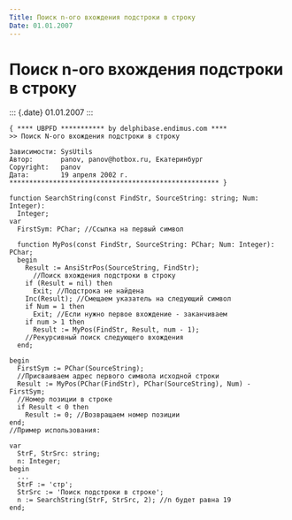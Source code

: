 ```yaml
---
Title: Поиск n-ого вхождения подстроки в строку
Date: 01.01.2007
---
```



Поиск n-ого вхождения подстроки в строку
========================================

::: {.date}
01.01.2007
:::

    { **** UBPFD *********** by delphibase.endimus.com ****
    >> Поиск N-ого вхождения подстроки в строку
     
    Зависимости: SysUtils
    Автор:       panov, panov@hotbox.ru, Екатеринбург
    Copyright:   panov
    Дата:        19 апреля 2002 г.
    ***************************************************** }
     
    function SearchString(const FindStr, SourceString: string; Num: Integer):
      Integer;
    var
      FirstSym: PChar; //Ссылка на первый символ
     
      function MyPos(const FindStr, SourceString: PChar; Num: Integer): PChar;
      begin
        Result := AnsiStrPos(SourceString, FindStr);
          //Поиск вхождения подстроки в строку
        if (Result = nil) then
          Exit; //Подстрока не найдена
        Inc(Result); //Смещаем указатель на следующий символ
        if Num = 1 then
          Exit; //Если нужно первое вхождение - заканчиваем
        if num > 1 then
          Result := MyPos(FindStr, Result, num - 1);
        //Рекурсивный поиск следующего вхождения
      end;
     
    begin
      FirstSym := PChar(SourceString);
      //Присваиваем адрес первого символа исходной строки
      Result := MyPos(PChar(FindStr), PChar(SourceString), Num) - FirstSym;
      //Номер позиции в строке
      if Result < 0 then
        Result := 0; //Возвращаем номер позиции
    end;
    //Пример использования: 
     
    var
      StrF, StrSrc: string;
      n: Integer;
    begin
      ...
      StrF := 'стр';
      StrSrc := 'Поиск подстроки в строке';
      n := SearchString(StrF, StrSrc, 2); //n будет равна 19
    end;
